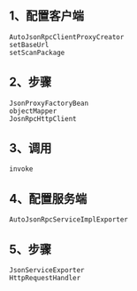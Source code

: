 ## 1、配置客户端
    AutoJsonRpcClientProxyCreator
    setBaseUrl
    setScanPackage
    
## 2、步骤
    JsonProxyFactoryBean
    objectMapper
    JosnRpcHttpClient
    
## 3、调用
    invoke

## 4、配置服务端
    AutoJsonRpcServiceImplExporter

## 5、步骤
    JsonServiceExporter
    HttpRequestHandler